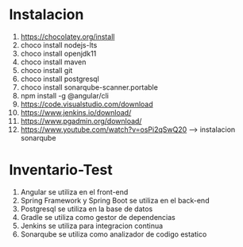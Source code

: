 # Instalacion
1. https://chocolatey.org/install
2. choco install nodejs-lts
3. choco install openjdk11
4. choco install maven
5. choco install git
6. choco install postgresql
7. choco install sonarqube-scanner.portable
8. npm install -g @angular/cli
9. https://code.visualstudio.com/download
10. https://www.jenkins.io/download/
11. https://www.pgadmin.org/download/
12. https://www.youtube.com/watch?v=osPi2qSwQ20 --> instalacion sonarqube

# Inventario-Test
1. Angular se utiliza en el front-end 
2. Spring Framework y Spring Boot se utiliza en el back-end 
3. Postgresql se utiliza en la base de datos 
4. Gradle se utiliza como gestor de dependencias 
5. Jenkins se utiliza para integracion continua
6. Sonarqube se utiliza como analizador de codigo estatico

